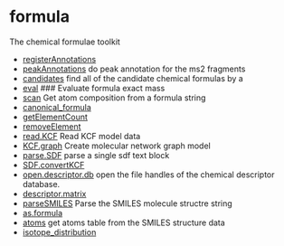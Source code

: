 # formula

The chemical formulae toolkit

+ [registerAnnotations](formula/registerAnnotations.1) 
+ [peakAnnotations](formula/peakAnnotations.1) do peak annotation for the ms2 fragments
+ [candidates](formula/candidates.1) find all of the candidate chemical formulas by a 
+ [eval](formula/eval.1) ### Evaluate formula exact mass
+ [scan](formula/scan.1) Get atom composition from a formula string
+ [canonical_formula](formula/canonical_formula.1) 
+ [getElementCount](formula/getElementCount.1) 
+ [removeElement](formula/removeElement.1) 
+ [read.KCF](formula/read.KCF.1) Read KCF model data
+ [KCF.graph](formula/KCF.graph.1) Create molecular network graph model
+ [parse.SDF](formula/parse.SDF.1) parse a single sdf text block
+ [SDF.convertKCF](formula/SDF.convertKCF.1) 
+ [open.descriptor.db](formula/open.descriptor.db.1) open the file handles of the chemical descriptor database.
+ [descriptor.matrix](formula/descriptor.matrix.1) 
+ [parseSMILES](formula/parseSMILES.1) Parse the SMILES molecule structre string
+ [as.formula](formula/as.formula.1) 
+ [atoms](formula/atoms.1) get atoms table from the SMILES structure data
+ [isotope_distribution](formula/isotope_distribution.1) 
